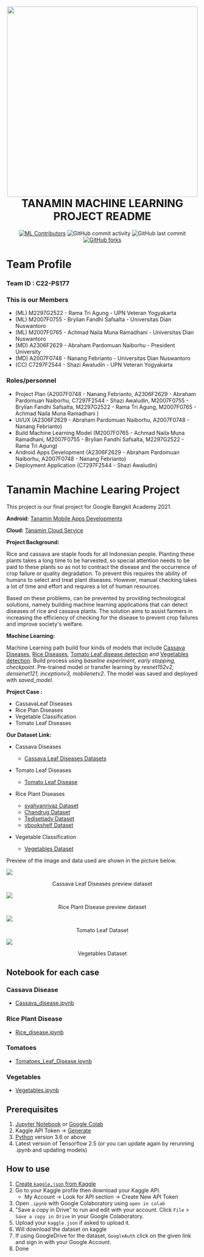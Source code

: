 <h1 align="center">
  <img align="center" src="images\Logo Tanamin 3-01.png"  width="500"></img>
<br>
TANAMIN MACHINE LEARNING PROJECT README
</h1>
<div align="center">

[![ML Contributors](https://img.shields.io/github/contributors/Bangkit-Capstone-Project/ML_Structuring_Model?color=red)](#mlcontributors)
![GitHub commit activity](https://img.shields.io/github/commit-activity/m/Bangkit-Capstone-Project/ML_Structuring_Model)
![GitHub last commit](https://img.shields.io/github/last-commit/Bangkit-Capstone-Project/ML_Structuring_Model)
[![GitHub forks](https://img.shields.io/github/forks/Bangkit-Capstone-Project/ML_Structuring_Model)](https://github.com/Bangkit-Capstone-Project/ML_Structuring_Model)
</div>

# Team Profile

### Team ID : C22-PS177

### This is our Members

* (ML) M2297G2522 - Rama Tri Agung - UPN Veteran Yogyakarta
* (ML) M2007F0755 - Brylian Fandhi Safsalta - Universitas Dian Nuswantoro
* (ML) M2007F0765 - Achmad Naila Muna Ramadhani - Universitas Dian Nuswantoro
* (MD) A2306F2629 - Abraham Pardomuan Naiborhu - President University
* (MD) A2007F0748 - Nanang Febrianto - Universitas Dian Nuswantoro
* (CC) C7297F2544 - Shazi Awaludin  - UPN Veteran Yogyakarta

### Roles/personnel

* Project Plan (A2007F0748 - Nanang Febrianto, A2306F2629 - Abraham Pardomuan Naiborhu, C7297F2544 - Shazi Awaludin, M2007F0755 - Brylian Fandhi Safsalta, M2297G2522 - Rama Tri Agung, M2007F0765 - Achmad Naila Muna Ramadhani )
* UI/UX (A2306F2629 - Abraham Pardomuan Naiborhu, A2007F0748 - Nanang Febrianto)
* Build Machine Learning Model (M2007F0765 - Achmad Naila Muna Ramadhani, M2007F0755 - Brylian Fandhi Safsalta, M2297G2522 - Rama Tri Agung)
* Android Apps Development (A2306F2629 - Abraham Pardomuan Naiborhu, A2007F0748 - Nanang Febrianto)
* Deployment Application (C7297F2544 - Shazi Awaludin)


<!-- [![GitHub stars](https://img.shields.io/github/stars/DocBot-Bangkit-2021/DocBot-MachineLearningModels)](https://github.com/DocBot-Bangkit-2021/DocBot-MachineLearningModels)
[![GitHub forks](https://img.shields.io/github/forks/DocBot-Bangkit-2021/DocBot-MachineLearningModels)](https://github.com/DocBot-Bangkit-2021/DocBot-MachineLearningModels) -->

# Tanamin Machine Learing Project
This project is our final project for Google Bangkit Academy 2021.

**Android:**
[Tanamin Mobile Apps Developments](https://github.com/Bangkit-Capstone-Project/MobileDev_AppsProject)

**Cloud:**
[Tanamin Cloud Service](https://github.com/DocBot-Bangkit-2021/DocBot-Cloud)

**Project Background:**

Rice and cassava are staple foods for all Indonesian people. Planting these plants takes a long time to be harvested, so special attention needs to be paid to these plants so as not to contract the disease and the occurrence of crop failure or quality degradation. To prevent this requires the ability of humans to select and treat plant diseases. However, manual checking takes a lot of time and effort and requires a lot of human resources.

Based on these problems, can be prevented by providing technological solutions, namely building machine learning applications that can detect diseases of rice and cassava plants. The solution aims to assist farmers in increasing the efficiency of checking for the disease to prevent crop failures and improve society's welfare.


**Machine Learning:** 

Machine Learning path build four kinds of models that include [Cassava Diseases](https://github.com/Bangkit-Capstone-Project/ML_Structuring_Model/tree/main/Cassava_disease), [Rice Diseases](https://github.com/Bangkit-Capstone-Project/ML_Structuring_Model/tree/main/Rice_disease), [Tomato Leaf disease detection](https://github.com/Bangkit-Capstone-Project/ML_Structuring_Model/tree/main/Tomato_disease) and [Vegetables detection](https://github.com/Bangkit-Capstone-Project/ML_Structuring_Model/tree/main/Vagetable). Build process using *baseline experiment, early stopping, checkpoint*. Pre-trained model or transfer learning by *resnet152v2, densenet121, inceptionv3, mobilenetv2*. The model was saved and deployed with *saved_model*.

**Project Case :**

- CassavaLeaf Diseases
- Rice Plan Diseases
- Vegetable Classification
- Tomato Leaf Diseases

**Our Dataset Link:**

* Cassava Diseases 
  * [Cassava Leaf Diseases Datasets](https://www.kaggle.com/c/cassava-disease)
  
* Tomato Leaf  Diseases
  * [Tomato Leaf Disease](https://www.kaggle.com/datasets/noulam/tomato)

* Rice Plant Diseases
  * [syahyanriyaz Dataset](https://www.kaggle.com/datasets/shayanriyaz/riceleafs)
  * [Chandrug Dataset](https://www.kaggle.com/datasets/chandrug/riceleafdisease)
  * [Tedisetiady Dataset](https://www.kaggle.com/datasets/tedisetiady/leaf-rice-disease-indonesia)
  * [vbookshelf Dataset](https://www.kaggle.com/datasets/vbookshelf/rice-leaf-diseases)

* Vegetable Classification 
  * [Vegetables Dataset](https://www.kaggle.com/datasets/misrakahmed/vegetable-image-dataset)

Preview of the image and data used are shown in the picture below.

<img align="center" src="images\cassav.png"></img>

<p align="center">Cassava Leaf Diseases preview dataset </p>

<img align="center" src="images\rice_image.jpg"></img>

<p align="center">Rice Plant Disease preview dataset</p>

<img align="center" src="images\tomato_image.jpg"></img>

<p align="center">Tomato Leaf Dataset</p>

<img align="center" src="images\vegetable_image.jpg"></img>
<p align="center">Vegetables Dataset</p>


## Notebook for each case

### Cassava Disease
- [Cassava_disease.ipynb](https://github.com/Bangkit-Capstone-Project/ML_Structuring_Model/blob/7f98fc705b111da08900434fbf9e7758c403b9e6/Cassava_disease/Copy_of_model_baseline_v2_(1).ipynb)


### Rice Plant Disease

- [Rice_disease.ipynb](https://github.com/Bangkit-Capstone-Project/ML_Structuring_Model/blob/7f98fc705b111da08900434fbf9e7758c403b9e6/Rice_disease/rice_disease_prediction.ipynb)

### Tomatoes 

- [Tomatoes_Leaf_Disease.ipynb](https://github.com/Bangkit-Capstone-Project/ML_Structuring_Model/blob/7f98fc705b111da08900434fbf9e7758c403b9e6/Tomato_disease/Tomato.ipynb)

###  Vegetables

- [Vegetables.ipynb](https://github.com/Bangkit-Capstone-Project/ML_Structuring_Model/blob/7f98fc705b111da08900434fbf9e7758c403b9e6/Vagetable/vagetable.ipynb)


## Prerequisites
1. [Jupyter Notebook](https://test-jupyter.readthedocs.io/en/latest/install.html) or [Google Colab](https://colab.research.google.com/)
2. Kaggle API Token → [Generate](https://github.com/Kaggle/kaggle-api#api-credentials)
3. [Python](https://www.python.org/downloads/) version 3.6 or above
4. Latest version of Tensorflow 2.5 (or you can update again by rerunning .ipynb and updating models)

## How to use
1. [Create `kaggle.json` from Kaggle](https://github.com/Kaggle/kaggle-api#api-credentials)
2. Go to your Kaggle profile then download your Kaggle API.
    - My Account  →  Look for API section  →  Create New API Token
3. Open `.ipynb` with Google Colaboratory using `open in colab`
4. "Save a copy in Drive" to run and edit with your account. Click `File` > `Save a copy in Drive` in your Google Colaboratory.
5. Upload your `kaggle.json` if asked to upload it.
6. Will download the dataset on kaggle
7. If using GoogleDrive for the dataset, `GoogleAuth` click on the given link and sign in with your Google Account.
8. Done
